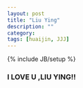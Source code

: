 ```yaml
---
layout: post
title: "Liu Ying"
description: ""
category: 
tags: [huaijin, JJJ]
---
```

{% include JB/setup %}
### I LOVE U ,LIU YING!!
